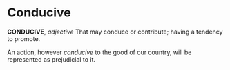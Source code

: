 # Conducive

**CONDUCIVE**, _adjective_ That may conduce or contribute; having a tendency to promote.

An action, however _conducive_ to the good of our country, will be represented as prejudicial to it.